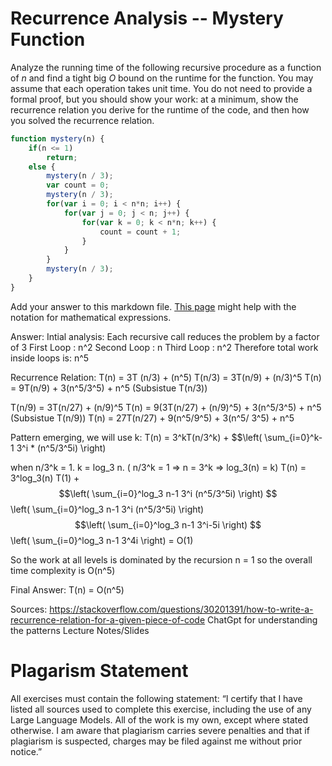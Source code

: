 # Recurrence Analysis -- Mystery Function

Analyze the running time of the following recursive procedure as a function of
$n$ and find a tight big $O$ bound on the runtime for the function. You may
assume that each operation takes unit time. You do not need to provide a formal
proof, but you should show your work: at a minimum, show the recurrence relation
you derive for the runtime of the code, and then how you solved the recurrence
relation.

```javascript
function mystery(n) {
    if(n <= 1)
        return;
    else {
        mystery(n / 3);
        var count = 0;
        mystery(n / 3);
        for(var i = 0; i < n*n; i++) {
            for(var j = 0; j < n; j++) {
                for(var k = 0; k < n*n; k++) {
                    count = count + 1;
                }
            }
        }
        mystery(n / 3);
    }
}
```

Add your answer to this markdown file. [This
page](https://docs.github.com/en/get-started/writing-on-github/working-with-advanced-formatting/writing-mathematical-expressions)
might help with the notation for mathematical expressions.

Answer: 
Intial analysis:
Each recursive call reduces the problem by a factor of 3
First Loop : n^2
Second Loop : n
Third Loop : n^2
Therefore total work inside loops is: n^5

Recurrence Relation:
T(n) = 3T (n/3) + (n^5)
T(n/3) = 3T(n/9) + (n/3)^5
T(n) = 9T(n/9) + 3(n^5/3^5) + n^5 (Subsistue T(n/3))

T(n/9) = 3T(n/27) + (n/9)^5
T(n) = 9(3T(n/27) + (n/9)^5) + 3(n^5/3^5) + n^5 (Subsistue T(n/9))
T(n) = 27T(n/27) + 9(n^5/9^5) + 3(n^5/ 3^5) + n^5

Pattern emerging, we will use k:
T(n) = 3^kT(n/3^k) + $$\left( \sum_{i=0}^k-1 3^i * (n^5/3^5i) \right)

when n/3^k = 1. k = log_3 n. ( n/3^k = 1 => n = 3^k => log_3(n) = k)
T(n) = 3^log_3(n) T(1) + $$\left( \sum_{i=0}^log_3 n-1 3^i (n^5/3^5i) \right)
$$\left( \sum_{i=0}^log_3 n-1 3^i (n^5/3^5i) \right)
$$\left( \sum_{i=0}^log_3 n-1 3^i-5i \right)
$$\left( \sum_{i=0}^log_3 n-1 3^4i \right) = O(1)

So the work at all levels is dominated by the recursion n = 1 so the overall time complexity is O(n^5)

Final Answer:
T(n) = O(n^5)

Sources:
https://stackoverflow.com/questions/30201391/how-to-write-a-recurrence-relation-for-a-given-piece-of-code
ChatGpt for understanding the patterns
Lecture Notes/Slides

# Plagarism Statement
All exercises must contain the following statement: “I certify that I have listed all sources used to complete this exercise, including the use of any Large Language Models. All of the work is my own, except where stated otherwise. I am aware that plagiarism carries severe penalties and that if plagiarism is suspected, charges may be filed against me without prior notice.”
